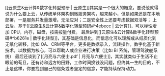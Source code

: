 [[云原生&云计算&数字化转型预研 | 云原生]]其实是一个很大的概念，要说他就得说为什么要上云，从传统单体架构到微服务架构，越来越小，但是如果还是在本地部署，一是服务并发量激增，无法应对；二是安全性上还要考虑数据双活等；
上云后，基于[[云原生&云计算&数字化转型预研#^4ebecc | 云计算]]，可以弹性增加 CPU，内存，磁盘，按需按量付费。
最后讲到[[云原生&云计算&数字化转型预研#^b6261e | 数字化转型]]，其基础是信息化，而信息化可以理解成从纸质化到无纸化转移，比如 OA、CRM等平台，更多是数据录入，流转操作，数字化基于新技术，以数据为核心，可以帮助人或企业进行决策（比如 BI 系统，管理驾驶舱系统）
最后还谈到了[[月亮与六便士.pdf | 月亮与六便士]]，其实就类似于生活不止眼前的苟且，还有诗和远方的田野，工作时间换钱没问题，但终其一生的目的，不止是这样，你要找到自己的信条或者坚定的信念，才能持续保持动力。